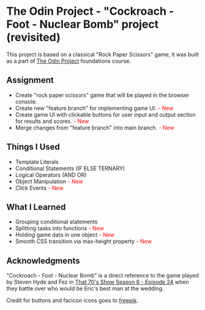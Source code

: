 # The Odin Project - "Cockroach - Foot - Nuclear Bomb" project (revisited)

This project is based on a classical "Rock Paper Scissors" game, it was built as a part of [The Odin Project](https://www.theodinproject.com) foundations course.

## Assignment

- Create "rock paper scissors" game that will be played in the browser console.
- Create new "feature branch" for implementing game UI. <span style="color: red"> - New</span>
- Create game UI with clickable buttons for user input and output section for results and scores. <span style="color: red"> - New</span>
- Merge changes from "feature branch" into main branch. <span style="color: red"> - New</span>

## Things I Used

- Template Literals
- Conditional Statements (IF ELSE TERNARY)
- Logical Operators (AND OR)
- Object Manipulation <span style="color: red"> - New</span>
- Click Events <span style="color: red"> - New</span>

## What I Learned

- Grouping conditional statements
- Splitting tasks into functions <span style="color: red"> - New</span>
- Holding game data in one object <span style="color: red"> - New</span>
- Smooth CSS transition via max-height property <span style="color: red"> - New</span>

## Acknowledgments

"Cockroach - Foot - Nuclear Bomb" is a direct reference to the game played by Steven Hyde and Fez in [That 70's Show Season 6 - Episode 24](https://www.imdb.com/title/tt0720091/) when they battle over who would be Eric's best man at the wedding.

Credit for buttons and facicon icons goes to [freepik](https://www.freepik.com/).
